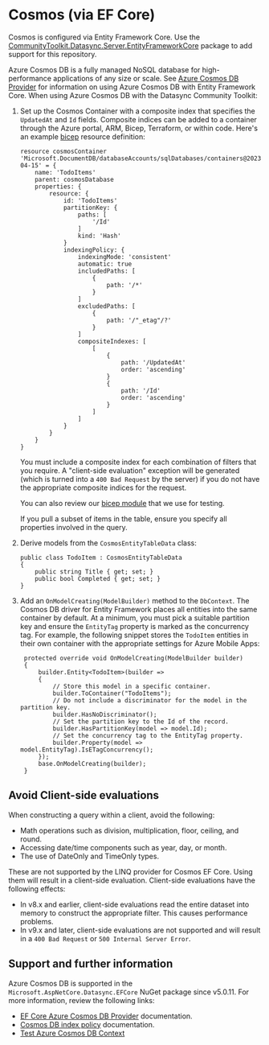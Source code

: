 # Cosmos (via EF Core)

Cosmos is configured via Entity Framework Core.  Use the [CommunityToolkit.Datasync.Server.EntityFrameworkCore](https://www.nuget.org/packages/CommunityToolkit.Datasync.Server.EntityFrameworkCore) package to add support for this repository.

Azure Cosmos DB is a fully managed NoSQL database for high-performance applications of any size or scale.  See [Azure Cosmos DB Provider](https://learn.microsoft.com/ef/core/providers/cosmos/) for information on using Azure Cosmos DB with Entity Framework Core.  When using Azure Cosmos DB with the Datasync Community Toolkit:

1.  Set up the Cosmos Container with a composite index that specifies the `UpdatedAt` and `Id` fields.  Composite indices can be added to a container through the Azure portal, ARM, Bicep, Terraform, or within code. Here's an example [bicep](https://learn.microsoft.com/azure/azure-resource-manager/bicep/overview) resource definition:

        resource cosmosContainer 'Microsoft.DocumentDB/databaseAccounts/sqlDatabases/containers@2023-04-15' = {
            name: 'TodoItems'
            parent: cosmosDatabase
            properties: {
                resource: {
                    id: 'TodoItems'
                    partitionKey: {
                        paths: [
                            '/Id'
                        ]
                        kind: 'Hash'
                    }
                    indexingPolicy: {
                        indexingMode: 'consistent'
                        automatic: true
                        includedPaths: [
                            {
                                path: '/*'
                            }
                        ]
                        excludedPaths: [
                            {
                                path: '/"_etag"/?'
                            }
                        ]
                        compositeIndexes: [
                            [
                                {
                                    path: '/UpdatedAt'
                                    order: 'ascending'
                                }
                                {
                                    path: '/Id'
                                    order: 'ascending'
                                }
                            ]
                        ]
                    }
                }
            }
        }

    You must include a composite index for each combination of filters that you require.  A "client-side evaluation" exception will be generated (which is turned into a `400 Bad Request` by the server) if you do not have the appropriate composite indices for the request.
    
    You can also review our [bicep module](https://github.com/CommunityToolkit/Datasync/blob/main/tests/infra/databases/cosmos.bicep) that we use for testing.

    If you pull a subset of items in the table, ensure you specify all properties involved in the query.

2.  Derive models from the `CosmosEntityTableData` class:

        public class TodoItem : CosmosEntityTableData
        {
            public string Title { get; set; }
            public bool Completed { get; set; }
        }

3. Add an `OnModelCreating(ModelBuilder)` method to the `DbContext`.  The Cosmos DB driver for Entity Framework places all entities into the same container by default.  At a minimum, you must pick a suitable partition key and ensure the `EntityTag` property is marked as the concurrency tag.  For example, the following snippet stores the `TodoItem` entities in their own container with the appropriate settings for Azure Mobile Apps:

        protected override void OnModelCreating(ModelBuilder builder)
        {
            builder.Entity<TodoItem>(builder =>
            {
                // Store this model in a specific container.
                builder.ToContainer("TodoItems");
                // Do not include a discriminator for the model in the partition key.
                builder.HasNoDiscriminator();
                // Set the partition key to the Id of the record.
                builder.HasPartitionKey(model => model.Id);
                // Set the concurrency tag to the EntityTag property.
                builder.Property(model => model.EntityTag).IsETagConcurrency();
            });
            base.OnModelCreating(builder);
        }

## Avoid Client-side evaluations

When constructing a query within a client, avoid the following:

* Math operations such as division, multiplication, floor, ceiling, and round.
* Accessing date/time components such as year, day, or month.
* The use of DateOnly and TimeOnly types.

These are not supported by the LINQ provider for Cosmos EF Core.  Using them will result in a client-side evaluation.  Client-side evaluations have the following effects:

* In v8.x and earlier, client-side evaluations read the entire dataset into memory to construct the appropriate filter.  This causes performance problems.
* In v9.x and later, client-side evaluations are not supported and will result in a `400 Bad Request` or `500 Internal Server Error`.

## Support and further information

Azure Cosmos DB is supported in the `Microsoft.AspNetCore.Datasync.EFCore` NuGet package since v5.0.11. For more information, review the following links:

* [EF Core Azure Cosmos DB Provider](https://learn.microsoft.com/ef/core/providers/cosmos) documentation.
* [Cosmos DB index policy](https://learn.microsoft.com/azure/cosmos-db/index-policy) documentation.
* [Test Azure Cosmos DB Context](https://github.com/CommunityToolkit/Datasync/blob/main/tests/CommunityToolkit.Datasync.TestCommon/Databases/CosmosDb/CosmosDbContext.cs)